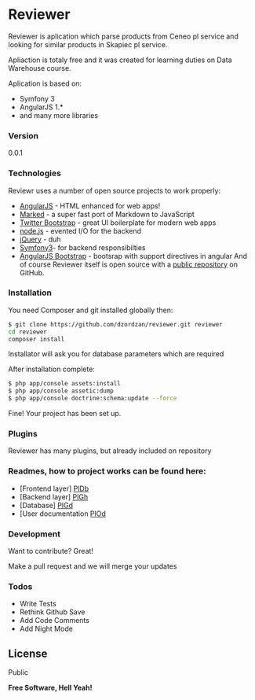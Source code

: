 # Reviewer

Reviewer is aplication which parse products from Ceneo pl service and looking for similar products in Skapiec pl service.

Apliaction is totaly free and it was created for learning duties on Data Warehouse course.

Aplication is based on:
- Symfony 3
- AngularJS 1.*
- and many more libraries

### Version
0.0.1

### Technologies

Reviewr uses a number of open source projects to work properly:

* [AngularJS] - HTML enhanced for web apps!
* [Marked] - a super fast port of Markdown to JavaScript
* [Twitter Bootstrap] - great UI boilerplate for modern web apps
* [node.js] - evented I/O for the backend
* [jQuery] - duh
* [Symfony3]- for backend responsibilties
* [AngularJS Bootstrap] - bootsrap with support directives in angular
And of course Reviewer itself is open source with a [public repository][dill]
 on GitHub.

### Installation

You need Composer and git installed globally then:

```sh
$ git clone https://github.com/dzordzan/reviewer.git reviewer
cd reviewer
composer install
```
Installator will ask you for database parameters which are required

After installation complete:
```sh
$ php app/console assets:install
$ php app/console assetic:dump
$ php app/console doctrine:schema:update --force
```

Fine! Your project has been set up.

### Plugins

Reviewer has many plugins, but already included on repository

### Readmes, how to project works can be found here:

* [Frontend layer] [PlDb]
* [Backend layer] [PlGh]
* [Database] [PlGd]
* [User documentation [PlOd]

### Development

Want to contribute? Great!

Make a pull request and we will merge your updates

### Todos

 - Write Tests
 - Rethink Github Save
 - Add Code Comments
 - Add Night Mode

License
----

Public


**Free Software, Hell Yeah!**

[//]: # (These are reference links used in the body of this note and get stripped out when the markdown processor does its job. There is no need to format nicely because it shouldn't be seen. Thanks SO - http://stackoverflow.com/questions/4823468/store-comments-in-markdown-syntax)


   [dill]: <https://github.com/joemccann/dillinger>
   [git-repo-url]: <https://github.com/dzordzan/reviewer.git>
   [john gruber]: <http://daringfireball.net>
   [@thomasfuchs]: <http://twitter.com/thomasfuchs>
   [df1]: <http://daringfireball.net/projects/markdown/>
   [marked]: <https://github.com/chjj/marked>
   [Ace Editor]: <http://ace.ajax.org>
   [node.js]: <http://nodejs.org>
   [Twitter Bootstrap]: <http://twitter.github.com/bootstrap/>
   [keymaster.js]: <https://github.com/madrobby/keymaster>
   [jQuery]: <http://jquery.com>
   [@tjholowaychuk]: <http://twitter.com/tjholowaychuk>
   [express]: <http://expressjs.com>
   [AngularJS]: <http://angularjs.org>
   [Symfony3]: <http://symfony.com>
   [AngularJS Bootstrap]: <https://angular-ui.github.io/bootstrap/m>
   [Gulp]: <http://gulpjs.com>

   [PlDb]: <https://github.com/dzordzan/reviewer/tree/master/app/Resources/doc/javascript/README.md>
   [PlGh]:  <https://github.com/dzordzan/reviewer/tree/master/app/Resources/doc/php/README.md>
   [PlGd]: <https://github.com/dzordzan/reviewer/tree/master/app/Resources/doc/database/README.md>
   [PlOd]: <https://github.com/dzordzan/reviewer/tree/master/app/Resources/doc/user/README.md>


